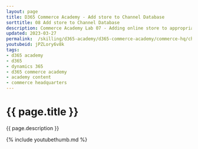 ```yaml
---
layout: page
title: D365 Commerce Academy - Add store to Channel Database
sorttitle: 08 Add store to Channel Database
description: Commerce Academy Lab 07 - Adding online store to appropriate channel database / Cloud scale unit.
updated: 2023-03-27
permalink:  /skilling/d365-academy/d365-commerce-academy/commerce-hq/channeldatabase
youtubeid: jPZLory6v8k
tags: 
- d365 academy
- d365
- dynamics 365
- d365 commerce academy
- academy content
- commerce headquarters
---
```


# {{ page.title }}

{{ page.description }}

{% include youtubethumb.md %}